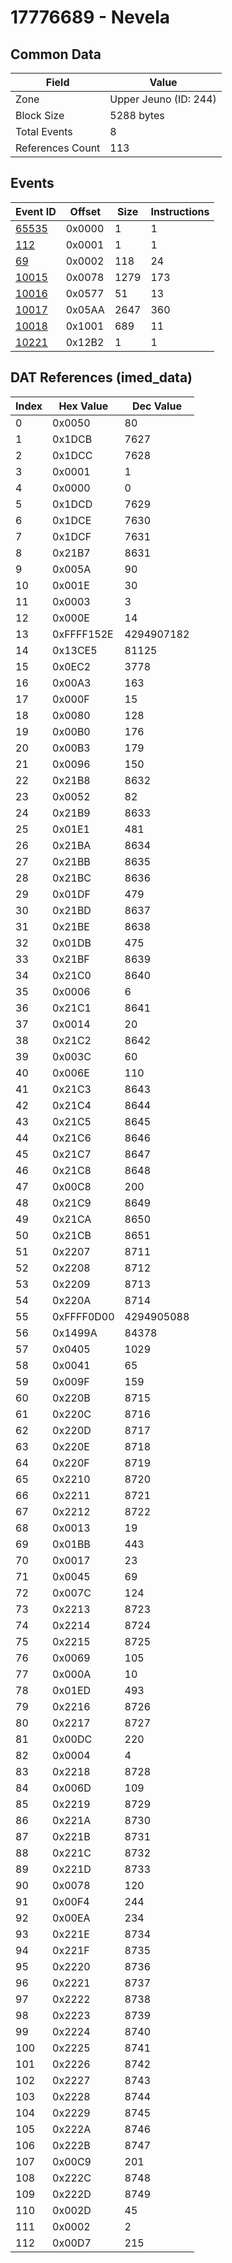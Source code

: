 # 17776689 - Nevela

## Common Data

| Field            | Value                 |
|------------------|-----------------------|
| Zone             | Upper Jeuno (ID: 244) |
| Block Size       | 5288 bytes            |
| Total Events     | 8                     |
| References Count | 113                   |

## Events

| Event ID            | Offset   |   Size |   Instructions |
|---------------------|----------|--------|----------------|
| [65535](./65535.md) | 0x0000   |      1 |              1 |
| [112](./112.md)     | 0x0001   |      1 |              1 |
| [69](./69.md)       | 0x0002   |    118 |             24 |
| [10015](./10015.md) | 0x0078   |   1279 |            173 |
| [10016](./10016.md) | 0x0577   |     51 |             13 |
| [10017](./10017.md) | 0x05AA   |   2647 |            360 |
| [10018](./10018.md) | 0x1001   |    689 |             11 |
| [10221](./10221.md) | 0x12B2   |      1 |              1 |

## DAT References (imed_data)

|   Index | Hex Value   |   Dec Value |
|---------|-------------|-------------|
|       0 | 0x0050      |          80 |
|       1 | 0x1DCB      |        7627 |
|       2 | 0x1DCC      |        7628 |
|       3 | 0x0001      |           1 |
|       4 | 0x0000      |           0 |
|       5 | 0x1DCD      |        7629 |
|       6 | 0x1DCE      |        7630 |
|       7 | 0x1DCF      |        7631 |
|       8 | 0x21B7      |        8631 |
|       9 | 0x005A      |          90 |
|      10 | 0x001E      |          30 |
|      11 | 0x0003      |           3 |
|      12 | 0x000E      |          14 |
|      13 | 0xFFFF152E  |  4294907182 |
|      14 | 0x13CE5     |       81125 |
|      15 | 0x0EC2      |        3778 |
|      16 | 0x00A3      |         163 |
|      17 | 0x000F      |          15 |
|      18 | 0x0080      |         128 |
|      19 | 0x00B0      |         176 |
|      20 | 0x00B3      |         179 |
|      21 | 0x0096      |         150 |
|      22 | 0x21B8      |        8632 |
|      23 | 0x0052      |          82 |
|      24 | 0x21B9      |        8633 |
|      25 | 0x01E1      |         481 |
|      26 | 0x21BA      |        8634 |
|      27 | 0x21BB      |        8635 |
|      28 | 0x21BC      |        8636 |
|      29 | 0x01DF      |         479 |
|      30 | 0x21BD      |        8637 |
|      31 | 0x21BE      |        8638 |
|      32 | 0x01DB      |         475 |
|      33 | 0x21BF      |        8639 |
|      34 | 0x21C0      |        8640 |
|      35 | 0x0006      |           6 |
|      36 | 0x21C1      |        8641 |
|      37 | 0x0014      |          20 |
|      38 | 0x21C2      |        8642 |
|      39 | 0x003C      |          60 |
|      40 | 0x006E      |         110 |
|      41 | 0x21C3      |        8643 |
|      42 | 0x21C4      |        8644 |
|      43 | 0x21C5      |        8645 |
|      44 | 0x21C6      |        8646 |
|      45 | 0x21C7      |        8647 |
|      46 | 0x21C8      |        8648 |
|      47 | 0x00C8      |         200 |
|      48 | 0x21C9      |        8649 |
|      49 | 0x21CA      |        8650 |
|      50 | 0x21CB      |        8651 |
|      51 | 0x2207      |        8711 |
|      52 | 0x2208      |        8712 |
|      53 | 0x2209      |        8713 |
|      54 | 0x220A      |        8714 |
|      55 | 0xFFFF0D00  |  4294905088 |
|      56 | 0x1499A     |       84378 |
|      57 | 0x0405      |        1029 |
|      58 | 0x0041      |          65 |
|      59 | 0x009F      |         159 |
|      60 | 0x220B      |        8715 |
|      61 | 0x220C      |        8716 |
|      62 | 0x220D      |        8717 |
|      63 | 0x220E      |        8718 |
|      64 | 0x220F      |        8719 |
|      65 | 0x2210      |        8720 |
|      66 | 0x2211      |        8721 |
|      67 | 0x2212      |        8722 |
|      68 | 0x0013      |          19 |
|      69 | 0x01BB      |         443 |
|      70 | 0x0017      |          23 |
|      71 | 0x0045      |          69 |
|      72 | 0x007C      |         124 |
|      73 | 0x2213      |        8723 |
|      74 | 0x2214      |        8724 |
|      75 | 0x2215      |        8725 |
|      76 | 0x0069      |         105 |
|      77 | 0x000A      |          10 |
|      78 | 0x01ED      |         493 |
|      79 | 0x2216      |        8726 |
|      80 | 0x2217      |        8727 |
|      81 | 0x00DC      |         220 |
|      82 | 0x0004      |           4 |
|      83 | 0x2218      |        8728 |
|      84 | 0x006D      |         109 |
|      85 | 0x2219      |        8729 |
|      86 | 0x221A      |        8730 |
|      87 | 0x221B      |        8731 |
|      88 | 0x221C      |        8732 |
|      89 | 0x221D      |        8733 |
|      90 | 0x0078      |         120 |
|      91 | 0x00F4      |         244 |
|      92 | 0x00EA      |         234 |
|      93 | 0x221E      |        8734 |
|      94 | 0x221F      |        8735 |
|      95 | 0x2220      |        8736 |
|      96 | 0x2221      |        8737 |
|      97 | 0x2222      |        8738 |
|      98 | 0x2223      |        8739 |
|      99 | 0x2224      |        8740 |
|     100 | 0x2225      |        8741 |
|     101 | 0x2226      |        8742 |
|     102 | 0x2227      |        8743 |
|     103 | 0x2228      |        8744 |
|     104 | 0x2229      |        8745 |
|     105 | 0x222A      |        8746 |
|     106 | 0x222B      |        8747 |
|     107 | 0x00C9      |         201 |
|     108 | 0x222C      |        8748 |
|     109 | 0x222D      |        8749 |
|     110 | 0x002D      |          45 |
|     111 | 0x0002      |           2 |
|     112 | 0x00D7      |         215 |
